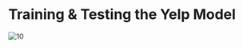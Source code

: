 # Training & Testing the Yelp Model

![10](https://github.com/user-attachments/assets/3c4ed302-6de8-4e14-af26-2ce32d5e7877)
